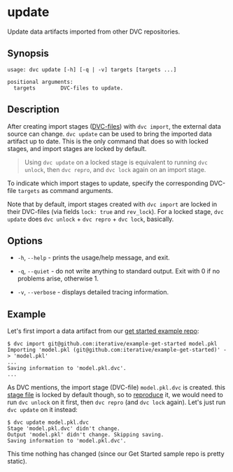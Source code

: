# update

Update <abbr>data artifacts</abbr> imported from other DVC repositories.

## Synopsis

```usage
usage: dvc update [-h] [-q | -v] targets [targets ...]

positional arguments:
  targets        DVC-files to update.
```

## Description

After creating import stages ([DVC-files](/doc/user-guide/dvc-file-format)) with
`dvc import`, the external data source can change. `dvc update` can be used to
bring the imported <abbr>data artifact</abbr> up to date. This is the only
command that does so with locked stages, and import stages are locked by
default.

> Using `dvc update` on a locked stage is equivalent to running `dvc unlock`,
> then `dvc repro`, and `dvc lock` again on an import stage.

To indicate which import stages to update, specify the corresponding DVC-file
`targets` as command arguments.

Note that by default, import stages created with `dvc import` are locked in
their DVC-files (via fields `lock: true` and `rev_lock`). For a locked stage,
`dvc update` does `dvc unlock` + `dvc repro` + `dvc lock`, basically.

## Options

- `-h`, `--help` - prints the usage/help message, and exit.

- `-q`, `--quiet` - do not write anything to standard output. Exit with 0 if no
  problems arise, otherwise 1.

- `-v`, `--verbose` - displays detailed tracing information.

## Example

Let's first import a data artifact from our
[get started example repo](https://github.com/iterative/example-get-started):

```dvc
$ dvc import git@github.com:iterative/example-get-started model.pkl
Importing 'model.pkl (git@github.com:iterative/example-get-started)' -> 'model.pkl'
...
Saving information to 'model.pkl.dvc'.
...
```

As DVC mentions, the import stage (DVC-file) `model.pkl.dvc` is created. this
[stage file](/doc/commands-reference/run) is locked by default though, so to
[reproduce](/doc/commands-reference/repro) it, we would need to run `dvc unlock`
on it first, then `dvc repro` (and `dvc lock` again). Let's just run
`dvc update` on it instead:

```dvc
$ dvc update model.pkl.dvc
Stage 'model.pkl.dvc' didn't change.
Output 'model.pkl' didn't change. Skipping saving.
Saving information to 'model.pkl.dvc'.
```

This time nothing has changed (since our Get Started sample repo is pretty
static).
